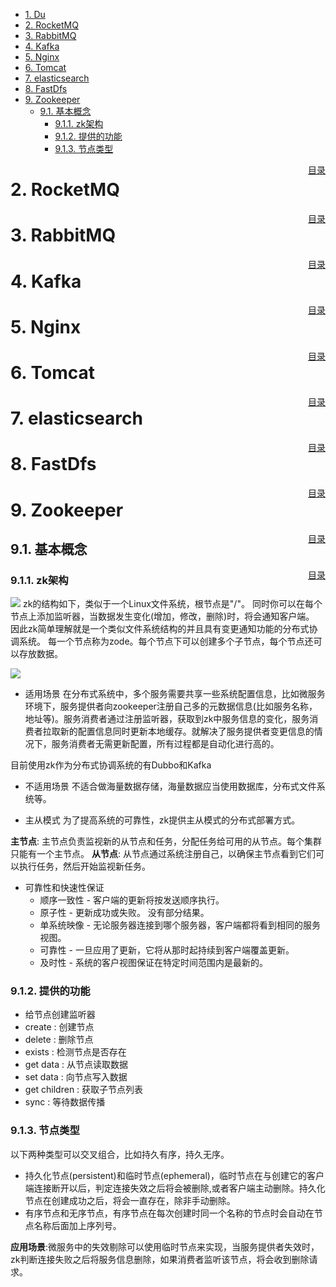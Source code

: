 
<!-- TOC -->

- [1. Du<!-- TOC -->](#1-du---toc---)
- [2. RocketMQ](#2-rocketmq)
- [3. RabbitMQ](#3-rabbitmq)
- [4. Kafka](#4-kafka)
- [5. Nginx](#5-nginx)
- [6. Tomcat](#6-tomcat)
- [7. elasticsearch](#7-elasticsearch)
- [8. FastDfs](#8-fastdfs)
- [9. Zookeeper](#9-zookeeper)
    - [9.1. 基本概念](#91-基本概念)
        - [9.1.1. zk架构](#911-zk架构)
        - [9.1.2. 提供的功能](#912-提供的功能)
        - [9.1.3. 节点类型](#913-节点类型)

<!-- /TOC -->
<a href="#menu" style="float:right">目录</a>
# 2. RocketMQ
<a href="#menu" style="float:right">目录</a>
# 3. RabbitMQ
<a href="#menu" style="float:right">目录</a>
# 4. Kafka
<a href="#menu" style="float:right">目录</a>
# 5. Nginx
<a href="#menu" style="float:right">目录</a>
# 6. Tomcat
<a href="#menu" style="float:right">目录</a>
# 7. elasticsearch
<a href="#menu" style="float:right">目录</a>
# 8. FastDfs
<a href="#menu" style="float:right">目录</a>

# 9. Zookeeper
<a href="#menu" style="float:right">目录</a>
## 9.1. 基本概念
<a href="#menu" style="float:right">目录</a>
### 9.1.1. zk架构
![](https://zookeeper.apache.org/doc/r3.5.5/images/zkservice.jpg)
zk的结构如下，类似于一个Linux文件系统，根节点是"/"。
同时你可以在每个节点上添加监听器，当数据发生变化(增加，修改，删除)时，将会通知客户端。
因此zk简单理解就是一个类似文件系统结构的并且具有变更通知功能的分布式协调系统。
每一个节点称为zode。每个节点下可以创建多个子节点，每个节点还可以存放数据。

![](https://zookeeper.apache.org/doc/r3.5.5/images/zknamespace.jpg)


* 适用场景
在分布式系统中，多个服务需要共享一些系统配置信息，比如微服务环境下，服务提供者向zookeeper注册自己多的元数据信息(比如服务名称，地址等)。服务消费者通过注册监听器，获取到zk中服务信息的变化，服务消费者拉取新的配置信息同时更新本地缓存。就解决了服务提供者变更信息的情况下，服务消费者无需更新配置，所有过程都是自动化进行高的。

目前使用zk作为分布式协调系统的有Dubbo和Kafka

* 不适用场景
不适合做海量数据存储，海量数据应当使用数据库，分布式文件系统等。

* 主从模式
为了提高系统的可靠性，zk提供主从模式的分布式部署方式。

**主节点**: 主节点负责监视新的从节点和任务，分配任务给可用的从节点。每个集群只能有一个主节点。
**从节点**: 从节点通过系统注册自己，以确保主节点看到它们可以执行任务，然后开始监视新任务。

* 可靠性和快速性保证
    * 顺序一致性 - 客户端的更新将按发送顺序执行。
    * 原子性 - 更新成功或失败。 没有部分结果。
    * 单系统映像 - 无论服务器连接到哪个服务器，客户端都将看到相同的服务视图。
    * 可靠性 - 一旦应用了更新，它将从那时起持续到客户端覆盖更新。
    * 及时性 - 系统的客户视图保证在特定时间范围内是最新的。

### 9.1.2. 提供的功能
* 给节点创建监听器
* create : 创建节点
* delete : 删除节点
* exists : 检测节点是否存在
* get data : 从节点读取数据
* set data : 向节点写入数据
* get children : 获取子节点列表
* sync : 等待数据传播

### 9.1.3. 节点类型

以下两种类型可以交叉组合，比如持久有序，持久无序。
* 持久化节点(persistent)和临时节点(ephemeral)，临时节点在与创建它的客户端连接断开以后，判定连接失效之后将会被删除,或者客户端主动删除。持久化节点在创建成功之后，将会一直存在，除非手动删除。
* 有序节点和无序节点，有序节点在每次创建时同一个名称的节点时会自动在节点名称后面加上序列号。

**应用场景**:微服务中的失效剔除可以使用临时节点来实现，当服务提供者失效时，zk判断连接失败之后将服务信息删除，如果消费者监听该节点，将会收到删除请求。

